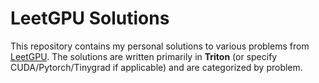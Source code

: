 # LeetGPU Solutions

This repository contains my personal solutions to various problems from [LeetGPU](https://leetgpu.com/challenges). The solutions are written primarily in **Triton** (or specify CUDA/Pytorch/Tinygrad if applicable) and are categorized by problem.
